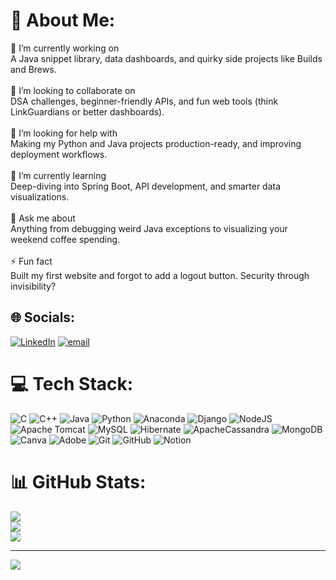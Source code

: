 # 💫 About Me:
🔭 I’m currently working on<br>A Java snippet library, data dashboards, and quirky side projects like Builds and Brews.<br><br>🤝 I’m looking to collaborate on<br>DSA challenges, beginner-friendly APIs, and fun web tools (think LinkGuardians or better dashboards).<br><br>🤔 I’m looking for help with<br>Making my Python and Java projects production-ready, and improving deployment workflows.<br><br>🌱 I’m currently learning<br>Deep-diving into Spring Boot, API development, and smarter data visualizations.<br><br>💬 Ask me about<br>Anything from debugging weird Java exceptions to visualizing your weekend coffee spending.<br><br>⚡ Fun fact<br>Built my first website and forgot to add a logout button. Security through invisibility? 


## 🌐 Socials:
[![LinkedIn](https://img.shields.io/badge/LinkedIn-%230077B5.svg?logo=linkedin&logoColor=white)](https://linkedin.com/in/sinchana-suresh-ganiga-b8039328b) [![email](https://img.shields.io/badge/Email-D14836?logo=gmail&logoColor=white)](mailto:sinci2573@gmail.com) 

# 💻 Tech Stack:
![C](https://img.shields.io/badge/c-%2300599C.svg?style=for-the-badge&logo=c&logoColor=white) ![C++](https://img.shields.io/badge/c++-%2300599C.svg?style=for-the-badge&logo=c%2B%2B&logoColor=white) ![Java](https://img.shields.io/badge/java-%23ED8B00.svg?style=for-the-badge&logo=openjdk&logoColor=white) ![Python](https://img.shields.io/badge/python-3670A0?style=for-the-badge&logo=python&logoColor=ffdd54) ![Anaconda](https://img.shields.io/badge/Anaconda-%2344A833.svg?style=for-the-badge&logo=anaconda&logoColor=white) ![Django](https://img.shields.io/badge/django-%23092E20.svg?style=for-the-badge&logo=django&logoColor=white) ![NodeJS](https://img.shields.io/badge/node.js-6DA55F?style=for-the-badge&logo=node.js&logoColor=white) ![Apache Tomcat](https://img.shields.io/badge/apache%20tomcat-%23F8DC75.svg?style=for-the-badge&logo=apache-tomcat&logoColor=black) ![MySQL](https://img.shields.io/badge/mysql-4479A1.svg?style=for-the-badge&logo=mysql&logoColor=white) ![Hibernate](https://img.shields.io/badge/Hibernate-59666C?style=for-the-badge&logo=Hibernate&logoColor=white) ![ApacheCassandra](https://img.shields.io/badge/cassandra-%231287B1.svg?style=for-the-badge&logo=apache-cassandra&logoColor=white) ![MongoDB](https://img.shields.io/badge/MongoDB-%234ea94b.svg?style=for-the-badge&logo=mongodb&logoColor=white) ![Canva](https://img.shields.io/badge/Canva-%2300C4CC.svg?style=for-the-badge&logo=Canva&logoColor=white) ![Adobe](https://img.shields.io/badge/adobe-%23FF0000.svg?style=for-the-badge&logo=adobe&logoColor=white) ![Git](https://img.shields.io/badge/git-%23F05033.svg?style=for-the-badge&logo=git&logoColor=white) ![GitHub](https://img.shields.io/badge/github-%23121011.svg?style=for-the-badge&logo=github&logoColor=white) ![Notion](https://img.shields.io/badge/Notion-%23000000.svg?style=for-the-badge&logo=notion&logoColor=white)
# 📊 GitHub Stats:
![](https://github-readme-stats.vercel.app/api?username=sinci2573&theme=dark&hide_border=false&include_all_commits=false&count_private=false)<br/>
![](https://nirzak-streak-stats.vercel.app/?user=sinci2573&theme=dark&hide_border=false)<br/>
![](https://github-readme-stats.vercel.app/api/top-langs/?username=sinci2573&theme=dark&hide_border=false&include_all_commits=false&count_private=false&layout=compact)

---
[![](https://visitcount.itsvg.in/api?id=sinci2573&icon=0&color=0)](https://visitcount.itsvg.in)

<!-- Proudly created with GPRM ( https://gprm.itsvg.in ) -->
